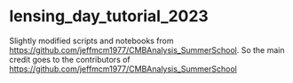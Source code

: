 # lensing_day_tutorial_2023
Slightly modified scripts and notebooks from https://github.com/jeffmcm1977/CMBAnalysis_SummerSchool. So the main credit goes to the contributors of https://github.com/jeffmcm1977/CMBAnalysis_SummerSchool
